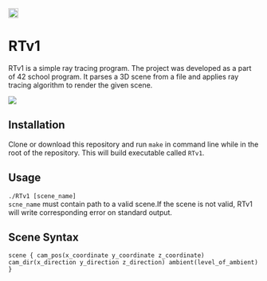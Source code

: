 <img src="https://github.com/Slava203/school_21/tree/master/RTv1/image/SDL_Logo.png" height="20" align="top"/>

# RTv1
RTv1 is a simple ray tracing program. The project was developed as a part of 42 school program.
It parses a 3D scene from a file and applies ray tracing algorithm to render the given scene.  

<img src="https://github.com/Slava203/school_21/tree/master/RTv1/image/Demo1.png">

## Installation
Clone or download this repository and run `make` in command line while in the root of the repository. This will build executable called `RTv1`. 

## Usage
`./RTv1 [scene_name]`  
`scne_name` must contain path to a valid scene.If the scene is not valid, RTv1 will write corresponding error on standard output.

## Scene Syntax

`scene
{
  cam_pos(x_coordinate y_coordinate z_coordinate)
  cam_dir(x_direction y_direction z_direction)
  ambient(level_of_ambient)
}`
